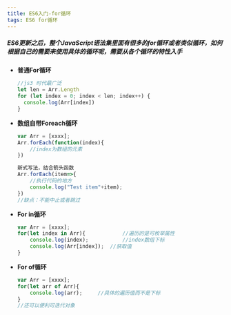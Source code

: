 ```yaml
---
title: ES6入门-for循环 
tags: ES6 for循环
---
```

##### ES6更新之后，整个JavaScript语法集里面有很多的for循环或者类似循环，如何根据自己的需要来使用具体的循环呢，需要从各个循环的特性入手

<!--more-->

- **普通For循环**

  ```javascript
  //js3 时代最广泛
  let len = Arr.Length
  for (let index = 0; index < len; index++) {
    console.log(Arr[index])
  }
  ```

- **数组自带Foreach循环**

  ```javascript
  var Arr = [xxxx];
  Arr.forEach(function(index){
      //index为数组的元素
  })
  
  新式写法，结合箭头函数
  Arr.forEach(item=>{
      //执行代码的地方
      console.log("Test item"+item);
  })
  //缺点：不能中止或者跳过
  ```

- **For in循环**

  ```javascript
  var Arr = [xxxx];
  for(let index in Arr){			//遍历的是可枚举属性
      console.log(index);			//index数组下标
      console.log(Arr[index]);	//获取值
  }
  ```

- **For of循环**

  ```javascript
  var Arr = [xxxx];
  for(let arr of Arr){
      console.log(arr);		//具体的遍历值而不是下标
  }
  //还可以便利可迭代对象
  ```

  

